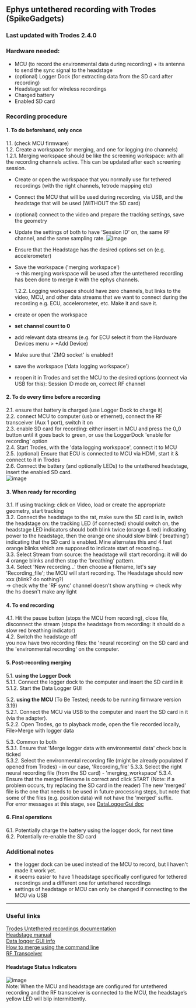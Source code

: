 ## Ephys untethered recording with Trodes (SpikeGadgets)
### Last updated with Trodes 2.4.0

### Hardware needed:

- MCU (to record the environmental data during recording) + its antenna to send the sync signal to the headstage
- (optional) Logger Dock (for extracting data from the SD card after recording)
- Headstage set for wireless recordings
- Charged battery
- Enabled SD card

### Recording procedure

#### 1. To do beforehand, only once  
  1.1. (check MCU firmware)  
  1.2. Create a workspace for merging, and one for logging (no channels)  
    1.2.1. Merging workspace should be like the screening workspace: with all the recording channels active. This can be updated after each screening session.  
- Create or open the workspace that you normally use for tethered recordings (with the right channels, tetrode mapping etc)
- Connect the MCU that will be used during recording, via USB, and the headstage that will be used (WITHOUT the SD card)
- (optional) connect to the video and prepare the tracking settings, save the geometry
- Update the settings of both to have 'Session ID' on, the same RF channel, and the same sampling rate.
![image](https://github.com/vandermeerlab/mvdmlab-protocols/assets/64431932/73225c73-5c20-4235-a487-43a0db1d11f8)
  
- Ensure that the Headstage has the desired options set on (e.g. accelerometer)
- Save the workspace ('merging workspace')  
    -> this merging workspace will be used after the untethered recording has been done to merge it with the ephys channels.

    1.2.2. Logging workspace should have zero channels, but links to the video, MCU, and other data streams that we want to connect during the recording e.g. ECU, accelerometer, etc. Make it and save it.
- create or open the workspace
- **set channel count to 0**
- add relevant data streams (e.g. for ECU select it from the Hardware Devices menu > +Add Device)  
- Make sure that 'ZMQ socket' is enabled!!  
- save the workspace ('data logging workspace')
- reopen it in Trodes and set the MCU to the desired options (connect via USB for this): Session ID mode on, correct RF channel

#### 2. To do every time before a recording  
  2.1. ensure that battery is charged (use Logger Dock to charge it)  
  2.2. connect MCU to computer (usb or ethernet), connect the RF transceiver (Aux 1 port), switch it on   
  2.3. enable SD card for recording: either insert in MCU and press the 0_0 button until it goes back to green, or use the LoggerDock 'enable for recording' option  
  2.4. Start Trodes, with the 'data logging workspace', connect it to MCU  
  2.5. (optional) Ensure that ECU is connected to MCU via HDMI, start it & connect to it in Trodes  
  2.6. Connect the battery (and optionally LEDs) to the untethered headstage, insert the enabled SD card.  
![image](https://github.com/vandermeerlab/mvdmlab-protocols/assets/64431932/bcc2813c-4a87-436d-8922-67ef03f5f07a)

#### 3. When ready for recording  
  3.1. If using tracking: click on Video, load or create the appropriate geometry, start tracking  
  3.2. Connect the headstage to the rat, make sure the SD card is in, switch the headstage on: the tracking LED (if connected) should switch on, the headstage LED indicators should both blink twice (orange & red) indicating power to the headstage, then the orange one should slow blink ('breathing') indicating that the SD card is enabled. Mine alternates this and 4 fast orange blinks which are supposed to indicate start of recording...  
  3.3. Select Stream from source: the headstage will start recording: it will do 4 orange blinks and then stop the 'breathing' pattern.  
  3.4. Select 'New recording...' then choose a filename, let's say 'Recording_file'; the MCU will start recording. The Headstage should now xxx  (blink? do nothing?)  
  -> check why the 'RF sync' channel doesn't show anything
  -> check why the hs doesn't make any light

#### 4. To end recording  
  4.1. Hit the pause button (stops the MCU from recording), close file, disconnect the stream (stops the headstage from recording: it should do a slow red breathing indicator)  
  4.2. Switch the headstage off  
you now have two recording files: the 'neural recording' on the SD card and the 'environmental recording' on the computer.  

#### 5. Post-recording merging  
  5.1. **using the Logger Dock**  
    5.1.1. Connect the logger dock to the computer and insert the SD card in it  
    5.1.2. Start the Data Logger GUI  
   
  5.2. **using the MCU** (To Be Tested; needs to be running firmware version 3.19)  
    5.2.1. Connect the MCU via USB to the computer and insert the SD card in it (via the adapter).  
    5.2.2. Open Trodes, go to playback mode, open the file recorded locally, File>Merge with logger data  

  5.3. Common to both  
    5.3.1. Ensure that 'Merge logger data with environmental data' check box is ticked  
    5.3.2. Select the environmental recording file (might be already populated if opened from Trodes) - in our case, 'Recording_file'
    5.3.3. Select the right neural recording file (from the SD card) - 'merging_workspace'
    5.3.4. Ensure that the merged filename is correct and click START  (Note: if a problem occurs, try replacing the SD card in the reader)
The new 'merged' file is the one that needs to be used in future processing steps, but note that some of the files (e.g. position data) will not have the 'merged' suffix.  
For error messages at this stage, see [DataLoggerGui doc](https://docs.spikegadgets.com/en/latest/basic/DataLoggerGUI.html)  

#### 6. Final operations
  6.1. Potentially charge the battery using the logger dock, for next time  
  6.2. Potentially re-enable the SD card

### Additional notes

- the logger dock can be used instead of the MCU to record, but I haven't made it work yet.
- it seems easier to have 1 headstage specifically configured for tethered recordings and a different one for untethered recordings
- settings of headstage or MCU can only be changed if connecting to the MCU via USB

---

### Useful links

[Trodes Untethered recordings documentation](https://docs.spikegadgets.com/en/latest/basic/Untethered.html)  
[Headstage manual](https://spikegadgets.wpenginepowered.com/wp-content/uploads/2022/11/HH128_Headstage_Manual_Rev2c_1122.pdf)  
[Data logger GUI info](https://docs.spikegadgets.com/en/latest/basic/DataLoggerGUI.html)  
[How to merge using the command line](https://docs.spikegadgets.com/en/latest/basic/SDFunctions.html)  
[RF Transceiver](https://spikegadgets.com/products/rf-transceiver/)  

#### Headstage Status Indicators
![image](https://github.com/vandermeerlab/mvdmlab-protocols/assets/64431932/8731342c-50c1-4565-8930-9090bd8a98d4)  
Note: When the MCU and headstage are configured for untethered recording and the RF transceiver is connected to the MCU, the headstage’s yellow LED will blip intermittently. 
